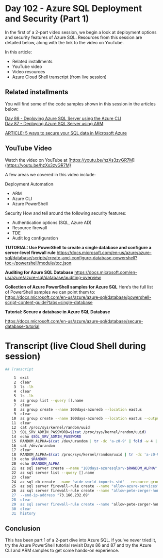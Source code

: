 # Day 102 - Azure SQL Deployment and Security (Part 1)

In the first of a 2-part video session, we begin a look at deployment options and security features of Azure SQL. Resources from this session are detailed below, along with the link to the video on YouTube.

In this article:
- Related installments
- YouTube video 
- Video resources
- Azure Cloud Shell transcript (from live session)

## Related installments

You will find some of the code samples shown in this session in the articles below:

[Day 86 - Deploying Azure SQL Server using the Azure CLI](https://github.com/starkfell/100DaysOfIaC/blob/master/articles/day.86.deploying.azure.sql.srv.azure.cli.md) </br>
[Day 87 - Deploying Azure SQL Server using ARM](https://github.com/starkfell/100DaysOfIaC/blob/master/articles/day.87.deploying.azure.sql.srv.arm.md)</br>

[ARTICLE: 5 ways to secure your SQL data in Microsoft Azure](https://www.linkedin.com/pulse/5-ways-secure-your-sql-data-microsoft-azure-pete-zerger/) </br>

## YouTube Video

Watch the video on YouTube at [https://youtu.be/hzXs3zvGR7M](https://youtu.be/hzXs3zvGR7M)

A few areas we covered in this video include: 

Deployment Automation
- ARM
- Azure CLI
- Azure PowerShell

Security
How and tell around the following security features:

- Authentication options (SQL, Azure AD)
- Resource firewall
- TDE
- Audit log configuration

**TUTORIAL: Use PowerShell to create a single database and configure a server-level firewall rule**
https://docs.microsoft.com/en-us/azure/azure-sql/database/scripts/create-and-configure-database-powershell?toc=/powershell/module/toc.json

**Auditing for Azure SQL Database**
https://docs.microsoft.com/en-us/azure/azure-sql/database/auditing-overview

**Collection of Azure PowerShell samples for Azure SQL**
Here’s the full list of PowerShell samples we can point them to:
https://docs.microsoft.com/en-us/azure/azure-sql/database/powershell-script-content-guide?tabs=single-database

**Tutorial: Secure a database in Azure SQL Database**

https://docs.microsoft.com/en-us/azure/azure-sql/database/secure-database-tutorial

# Transcript (live Cloud Shell during session)

```bash
## Transcript

    1  exit
    2  clear
    3  ls -lh
    4  clear
    5  ls -lh
    6  az group list --query [].name
    7  clear
    8  az group create --name 100days-azuredb --location eastus
    9  clear
   10  az group create --name 100days-azuredb --location eastus --output jsonc
   11  clear
   12  cat /proc/sys/kernel/random/uuid
   13  SQL_SRV_ADMIN_PASSWORD=$(cat /proc/sys/kernel/random/uuid)
   14  echo $SQL_SRV_ADMIN_PASSWORD
   15  RANDOM_ALPHA=$(cat /dev/urandom | tr -dc 'a-z0-9' | fold -w 4 | head -n 1)
   16  cat /dev/urandom
   17  clear
   18  RANDOM_ALPHA=$(cat /proc/sys/kernel/random/uuid | tr -dc 'a-z0-9' | fold -w 4 | head -n 1)
   19  echo $RANDOM
   20  echo $RANDOM_ALPHA
   21  az sql server create --name "100days-azuresqlsrv-$RANDOM_ALPHA" --resource-group "100days-azuredb" --location "eastus"--admin-user "sqladmdays" --admin-password $SQL_SRV_ADMIN_PASSWORD --query '[name,state]' --output tsv
   22  az sql server list --query [].name
   23  clear
   24  az sql db create --name "wide-world-imports-std" --resource-group "100days-azuredb" --server "100days-azuresqlsrv-$RANDOM_ALPHA" --edition Standard --family Gen5 --service-objective S2 --query '[name,status]' --output tsv
   25  az sql server firewall-rule create --name "allow-azure-services" --resource-group "100days-azuredb" --server "100days-azuresqlsrv-$RANDOM_ALPHA" --start-ip-address "0.0.0.0" --end-ip-address "0.0.0.0"
   26  az sql server firewall-rule create --name "allow-pete-zerger-home-access" --resource-group "100days-azuredb" --server "100days-azuresqlsrv-$RANDOM_ALPHA" --start-ip-address 73.166.232.69" \
   27  --end-ip-address "73.166.232.69"
   28  clear
   29  az sql server firewall-rule create --name "allow-pete-zerger-home-access" --resource-group "100days-azuredb" --server "100days-azuresqlsrv-$RANDOM_ALPHA" --start-ip-address "73.166.232.69" --end-ip-address "73.166.232.69"
   30  clear
   31  history
   ```

## Conclusion

This has been part 1 of a 2-part dive into Azure SQL. If you've never tried it, try the Azure PowerShell tutorial revisit Days 86 and 87 and try the Azure CLI and ARM samples to get some hands-on experience.